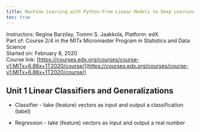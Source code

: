 ```yaml
---
title: Machine Learning with Python-From Linear Models to Deep Learning
toc: true
---
```


Instructors: Regina Barzilay, Tommi S. Jaakkola, 
Platform: edX  
Part of: Course 2/4 in the MITx Micromaster Program in Statistics and Data Science  
Started on: February 8, 2020  
Course link: [https://courses.edx.org/courses/course-v1:MITx+6.86x+1T2020/course/](https://courses.edx.org/courses/course-v1:MITx+6.86x+1T2020/course/)  


## Unit 1 Linear Classifiers and Generalizations
- Classifier - take (feature) vectors as input and output a classification (label)
- Regression - take (feature) vectors as input and output a real number









    <!--- MathJax stuff -->
    <script type="text/javascript" async src="https://cdnjs.cloudflare.com/ajax/libs/mathjax/2.7.4/MathJax.js?config=TeX-AMS-MML_HTMLorMML"></script>
    <script type="text/x-mathjax-config">
        MathJax.Hub.Config({ TeX: { equationNumbers: {autoNumber: "all"} } });
    </script>